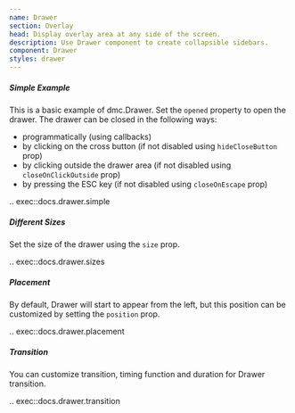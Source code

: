 ```yaml
---
name: Drawer
section: Overlay
head: Display overlay area at any side of the screen.
description: Use Drawer component to create collapsible sidebars.
component: Drawer
styles: drawer
---
```


##### Simple Example

This is a basic example of dmc.Drawer. Set the `opened` property to open the drawer. The drawer can be closed in the
following ways:

* programmatically (using callbacks)
* by clicking on the cross button (if not disabled using `hideCloseButton` prop)
* by clicking outside the drawer area (if not disabled using `closeOnClickOutside` prop)
* by pressing the ESC key (if not disabled using `closeOnEscape` prop)

.. exec::docs.drawer.simple

##### Different Sizes

Set the size of the drawer using the `size` prop.

.. exec::docs.drawer.sizes

##### Placement

By default, Drawer will start to appear from the left, but this position can be customized by setting the `position` 
prop.

.. exec::docs.drawer.placement

##### Transition

You can customize transition, timing function and duration for Drawer transition.

.. exec::docs.drawer.transition
